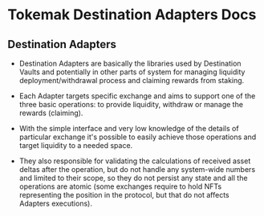 # Tokemak Destination Adapters Docs

## Destination Adapters

-   Destination Adapters are basically the libraries used by Destination Vaults and potentially in other parts of system for managing liquidity deployment/withdrawal process and claiming rewards from staking.

-   Each Adapter targets specific exchange and aims to support one of the three basic operations: to provide liquidity, withdraw or manage the rewards (claiming).

-   With the simple interface and very low knowledge of the details of particular exchange it's possible to easily achieve those operations and target liquidity to a needed space.

-   They also responsible for validating the calculations of received asset deltas after the operation, but do not handle any system-wide numbers and limited to their scope, so they do not persist any state and all the operations are atomic (some exchanges require to hold NFTs representing the position in the protocol, but that do not affects Adapters executions).
